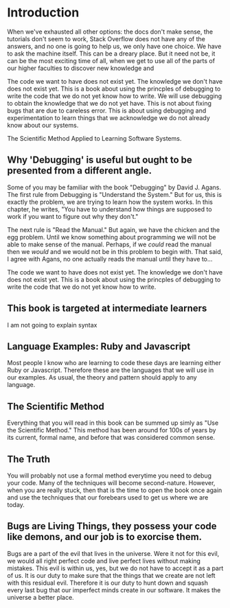 # Introduction 

When we've exhausted all other options: the docs don't make sense, the tutorials don't seem to work, Stack Overflow does not have any of the answers, and no one is going to help us, we only have one choice.  We have to ask the machine itself.  This can be a dreary place.  But it need not be, it can be the most exciting time of all, when we get to use all of the parts of our higher faculties to discover new knowledge and 

The code we want to have does not exist yet.  The knowledge we don't have does not exist yet.  This is a book about using the princples of debugging to write the code that we do not yet know how to write.  We will use debugging to obtain the knowledge that we do not yet have.  This is not about fixing bugs that are due to careless error.  This is about using debugging and experimentation to learn things that we acknowledge we do not already know about our systems.

The Scientific Method Applied to Learning Software Systems.

## Why 'Debugging' is useful but ought to be presented from a different angle.


Some of you may be familiar with the book "Debugging" by David J. Agans.  The first rule from Debugging is "Understand the System."  But for us, this is exactly the problem, we are trying to learn how the system works.  In this chapter, he writes, "You have to understand how things are supposed to work if you want to figure out why they don't."

The next rule is "Read the Manual."  But again, we have the chicken and the egg problem.  Until we know something about programming we will not be able to make sense of the manual.  Perhaps, if we *could* read the manual then we *would* and we would not be in this problem to begin with.  That said, I agree with Agans, no one actually reads the manual until they have to...


The code we want to have does not exist yet.  The knowledge we don't have does not exist yet.  This is a book about using the princples of debugging to write the code that we do not yet know how to write.  

## This book is targeted at intermediate learners

I am not going to explain syntax

## Language Examples:  Ruby and Javascript

Most people I know who are learning to code these days are learning either Ruby or Javascript.  Therefore these are the languages that we will use in our examples.  As usual, the theory and pattern should apply to any language.


## The Scientific Method

Everything that you will read in this book can be summed up simly as "Use the Scientific Method."  This method has been around for 100s of years by its current, formal name, and before that was considered common sense.

## The Truth

You will probably not use a formal method everytime you need to debug your code. Many of the techniques will become second-nature.  However, when you are really stuck, then that is the time to open the book once again and use the techniques that our forebears used to get us where we are today.

## Bugs are Living Things, they possess your code like demons, and our job is to exorcise them.

Bugs are a part of the evil that lives in the universe.  Were it not for this evil, we would all right perfect code and live perfect lives without making mistakes.  This evil is within us, yes, but we do not have to accept it as a part of us.  It is our duty to make sure that the things that we create are not left with this residual evil.  Therefore it is our duty to hunt down and squash every last bug that our imperfect minds create in our software.  It makes the universe a better place. 